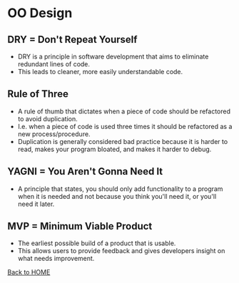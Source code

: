# OO Design

## DRY = Don't Repeat Yourself

- DRY is a principle in software development that aims to eliminate redundant lines of code.
- This leads to cleaner, more easily understandable code.

## Rule of Three

- A rule of thumb that dictates when a piece of code should be refactored to avoid duplication.
- I.e. when a piece of code is used three times it should be refactored as a new process/procedure.
- Duplication is generally considered bad practice because it is harder to read, makes your program bloated, and makes it harder to debug.

## YAGNI = You Aren't Gonna Need It

- A principle that states, you should only add functionality to a program when it is needed and not because you think you'll need it, or you'll need it later.

## MVP = Minimum Viable Product

- The earliest possible build of a product that is usable.
- This allows users to provide feedback and gives developers insight on what needs improvement.

[Back to HOME](../README.md)